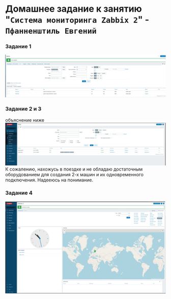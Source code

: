 # Домашнее задание к занятию "`Система мониторинга Zabbix 2`" - `Пфанненштиль Евгений`


### Задание 1
![alt text](https://github.com/Shtil71/pfannenes-8-03-hw/blob/main/1.jpg)
### Задание 2 и 3
объяснение ниже
![alt text](https://github.com/Shtil71/pfannenes-8-03-hw/blob/main/2.jpg)
К сожалению, нахожусь в поездке и не обладаю достаточным оборудованием для создания 2-х машин и их одновременного подключения. Надееюсь на понимание.
### Задание 4
![alt text](https://github.com/Shtil71/pfannenes-8-03-hw/blob/main/3.jpg)

